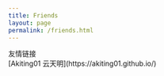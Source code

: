 ```yaml
---
title: Friends
layout: page
permalink: /friends.html
---
```

<div class="article-title">友情链接</div>
[Akiting01 云天明](https://akiting01.github.io/)